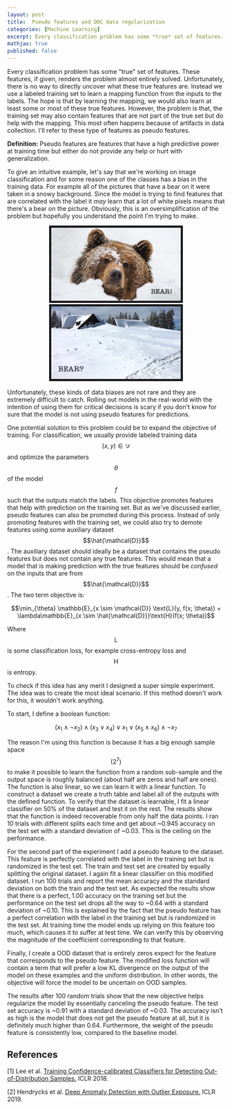 ```yaml
---
layout: post
title:  Pseudo features and OOC data regularization
categories: [Machine Learning]
excerpt: Every classification problem has some *true* set of features. These features, if given, renders the problem almost entirely solved. Unfortunately, there is no way to directly uncover what these true features are. Instead we use a labeled training set to learn a mapping function from the inputs to the labels. The hope is that by learning the mapping, we would also learn at least some or most of these true features. However, the problem is that, the training set may also contain features that are not part of the true set but do help with the mapping. This most often happens because of artifacts in data collection. I'll refer to these type of features as pseudo features.
mathjax: true
published: false
---
```


Every classification problem has some "true" set of features. These features, if given, renders the problem almost entirely solved. Unfortunately,  there is no way to directly uncover what these true features are. Instead we use a labeled training set to learn a mapping function from the inputs to the labels. The hope is that by learning the mapping, we would also learn at least some or most of these true features. However, the problem is that, the training set may also contain features that are not part of the true set but do help with the mapping. This most often happens because of artifacts in data collection. I'll refer to these type of features as pseudo features.

**Definition:** Pseudo features are features that have a high predictive power at training time but either do not provide any help or hurt with generalization.

To give an intuitive example, let's say that we're working on image classification and for some reason one of the classes has a bias in the training data. For example all of the pictures that have a bear on it were taken in a snowy background. Since the model is trying to find features that are correlated with the label it *may* learn that a lot of white pixels means that there's a bear on the picture. Obviously, this is an oversimplification of the problem but hopefully you understand the point I'm trying to make.

<center>
<tr>
<td> <img src="../images/snow_bear.jpg" alt="Bear" style="width: 300px" border="5"/> </td>
<td> <img src="../images/snow_no_bear.jpg" alt="No Bear" style="width: 300px" border="5"/> </td>
</tr>
</center>

Unfortunately, these kinds of data biases are not rare and they are extremely difficult to catch. Rolling out models in the real-world with the intention of using them for critical decisions is scary if you don't know for sure that the model is not using pseudo features for predictions.

One potential solution to this problem could be to expand the objective of training. For classification, we usually provide labeled training data $$(x, y) \in \mathcal{D}$$ and optimize the parameters $$\theta$$ of the model $$f$$ such that the outputs match the labels. This objective promotes features that help with prediction on the training set. But as we've discussed earlier, pseudo features can also be promoted during this process. Instead of only promoting features with the training set, we could also try to demote features using some auxiliary dataset $$\hat{\mathcal{D}}$$. The auxiliary dataset should ideally be a dataset that contains the pseudo features but does not contain any true features. This would mean that a model that is making prediction with the true features should be *confused* on the inputs that are from $$\hat{\mathcal{D}}$$. The two term objective is:

$$\min_{\theta} \mathbb{E}_{x \sim \mathcal{D}} \text{L}(y, f(x; \theta)) + \lambda\mathbb{E}_{x \sim \hat{\mathcal{D}}}\text{H}(f(x; \theta))$$

Where $$\text{L}$$ is some classification loss, for example cross-entropy loss and $$\text{H}$$ is entropy.


<!-- Let's call these instances $$D_{in}$$, for every instance $$x_i \in D_{in}$$, we have a corresponding class label $$y_i \in Y$$. But we also have access to $$D_{out}$$, a set that contains items that are not part of $$D_{in}$$. For example if our task is 3 way document classification with the categories sports, politics and finance. The everything else could be documents about entertainment, fashion, high tech etc. Or we could expand the definition even more and include everything in the universe that is not $$D_{in}$$. We could use the instances in $$D_{out}$$ to push the model to be uncertain on those examples. Which intuitively makes sense, if a model is trained to recognize hand-written digits and we show it a picture of the letter "A", the desired output of the classifier should be maximum uncertainty over the output choices (digits from 0 to 9). -->

<!-- This objective has come up in recent years in the context of OOD detection [[1]](#1)[[2]](#2). They use $$D_{out}$$ to supervise the model on detecting OOD samples. And they have shown this method to be successful at that. But I think there is potential for another outcome. Going back to our example with the bear, What if we expose the model to images that have a snowy background but do not have an object of our class in the image. We then push the model to be uncertain on those images. The model would (hopefully) learn that white pixels $$\neq$$ bear and that it needs to 'pick up' other features to be able to classify the pictures with a bear on it. In other words, OOD data can potentially lead to a more robust solution by discarding the pseudo features. But we need to slightly change what we call $$D_{out}$$, it need not be OOD. Furthermore, not every OOD instance belongs to $$D_{out}$$. A more accurate description of the samples that we seek is out-of-concept (OOC) instances. The same concept (images of bears) can have different distributions depending on how the data was collected. We care about the concept of interest not being present in $$D_{out}$$. -->

<!-- Caveat: robustness is hard to measure if the test set also contains the pseudo features. -->

To check if this idea has any merit I designed a super simple experiment. The idea was to create the most ideal scenario. If this method doesn't work for this, it wouldn't work anything.

To start, I define a boolean function:

$$(x_1 \land \neg x_2) \land (x_3 \lor x_4) \lor x_1 \lor (x_5 \land x_6) \land \neg x_7$$

The reason I'm using this function is because it has a big enough sample space $$(2^7)$$ to make it possible to learn the function from a random sub-sample and the output space is roughly balanced (about half are zeros and half are ones). The function is also linear, so we can learn it with a linear function. To construct a dataset we create a truth table and label all of the outputs with the defined function. To verify that the dataset is learnable, I fit a linear classifier on 50% of the dataset and test it on the rest. The results show that the function is indeed recoverable from only half the data points. I ran 10 trials with different splits each time and get about ~0.945 accuracy on the test set with a standard deviation of ~0.03. This is the ceiling on the performance.

For the second part of the experiment I add a pseudo feature to the dataset. This feature is perfectly correlated with the label in the training set but is randomized in the test set. The train and test set are created by equally splitting the original dataset. I again fit a linear classifier on this modified dataset. I run 100 trials and report the mean accuracy and the standard deviation on both the train and the test set. As expected the results show that there is a perfect, 1.00 accuracy on the training set but the performance on the test set drops all the way to ~0.64 with a standard deviation of ~0.10. This is explained by the fact that the pseudo feature has a perfect correlation with the label in the training set but is randomized in the test set. At training time the model ends up relying on this feature too much, which causes it to suffer at test time. We can verify this by observing the magnitude of the coefficient corresponding to that feature.

Finally, I create a OOD dataset that is entirely zeros expect for the feature that corresponds to the pseudo feature. The modified loss function will contain a term that will prefer a low KL divergence on the output of the model on these examples and the uniform distribution. In other words, the objective will force the model to be uncertain on OOD samples.

The results after 100 random trials show that the new objective helps regularize the model by essentially canceling the pseudo feature. The test set accuracy is ~0.91 with a standard deviation of ~0.03. The accuracy isn't as high is the model that does not get the pseudo feature at all, but it is definitely much higher than 0.64. Furthermore, the weight of the pseudo feature is consistently low, compared to the baseline model.

## References
<a id="1">[1]</a>
Lee et al.
[Training Confidence-calibrated Classifiers for Detecting Out-of-Distribution Samples.](https://arxiv.org/pdf/1711.09325.pdf)
ICLR 2018.

<a id="2">[2]</a>
Hendrycks et al.
[Deep Anomaly Detection with Outlier Exposure.](https://arxiv.org/pdf/1812.04606.pdf)
ICLR 2019.
